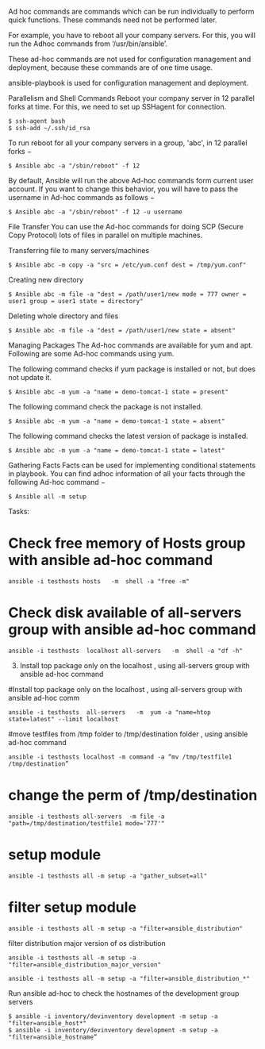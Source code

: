Ad hoc commands are commands which can be run individually to perform quick functions. These commands need not be performed later.

For example, you have to reboot all your company servers. For this, you will run the Adhoc commands from ‘/usr/bin/ansible’.

These ad-hoc commands are not used for configuration management and deployment, because these commands are of one time usage.

ansible-playbook is used for configuration management and deployment.

Parallelism and Shell Commands
Reboot your company server in 12 parallel forks at time. For this, we need to set up SSHagent for connection.
```
$ ssh-agent bash 
$ ssh-add ~/.ssh/id_rsa 
```
To run reboot for all your company servers in a group, 'abc', in 12 parallel forks −
```
$ Ansible abc -a "/sbin/reboot" -f 12
```
By default, Ansible will run the above Ad-hoc commands form current user account. If you want to change this behavior, you will have to pass the username in Ad-hoc commands as follows −
```
$ Ansible abc -a "/sbin/reboot" -f 12 -u username
```
File Transfer
You can use the Ad-hoc commands for doing SCP (Secure Copy Protocol) lots of files in parallel on multiple machines.

Transferring file to many servers/machines
```
$ Ansible abc -m copy -a "src = /etc/yum.conf dest = /tmp/yum.conf"
```
Creating new directory
```
$ Ansible abc -m file -a "dest = /path/user1/new mode = 777 owner = user1 group = user1 state = directory" 
```
Deleting whole directory and files
```
$ Ansible abc -m file -a "dest = /path/user1/new state = absent"
```
Managing Packages
The Ad-hoc commands are available for yum and apt. Following are some Ad-hoc commands using yum.

The following command checks if yum package is installed or not, but does not update it.
```
$ Ansible abc -m yum -a "name = demo-tomcat-1 state = present"
```
The following command check the package is not installed.
```
$ Ansible abc -m yum -a "name = demo-tomcat-1 state = absent" 
```
The following command checks the latest version of package is installed.
```
$ Ansible abc -m yum -a "name = demo-tomcat-1 state = latest" 
```
Gathering Facts
Facts can be used for implementing conditional statements in playbook. You can find adhoc information of all your facts through the following Ad-hoc command −
```
$ Ansible all -m setup 
```

Tasks:
# Check free memory  of Hosts group with ansible ad-hoc command
```
ansible -i testhosts hosts   -m  shell -a "free -m"
```

# Check disk available of all-servers group with ansible ad-hoc command
```
ansible -i testhosts  localhost all-servers   -m  shell -a "df -h"
```

 3. Install top package only  on the localhost , using all-servers  group with ansible ad-hoc command

#Install top package only  on the localhost , using all-servers  group with ansible ad-hoc comm
```
ansible -i testhosts  all-servers   -m  yum -a "name=htop state=latest" --limit localhost
```

#move testfiles from /tmp folder to /tmp/destination folder  , using ansible ad-hoc command
```
ansible -i testhosts localhost -m command -a “mv /tmp/testfile1 /tmp/destination”
```
#  change the perm  of /tmp/destination
```
ansible -i testhosts all-servers  -m file -a "path=/tmp/destination/testfile1 mode='777'"
```
# setup module 
```
ansible -i testhosts all -m setup -a "gather_subset=all"
```
# filter setup module
```
ansible -i testhosts all -m setup -a "filter=ansible_distribution"
```
filter distribution major version of os distribution 
```
ansible -i testhosts all -m setup -a "filter=ansible_distribution_major_version"

ansible -i testhosts all -m setup -a "filter=ansible_distribution_*"
```


Run ansible ad-hoc to check the hostnames of the development group servers
```
$ ansible -i inventory/devinventory development -m setup -a "filter=ansible_host*"
$ ansible -i inventory/devinventory development -m setup -a "filter=ansible_hostname”
```


